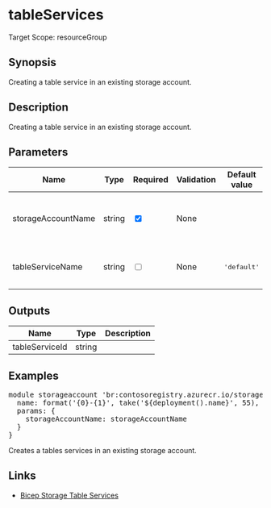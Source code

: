 ﻿# tableServices

Target Scope: resourceGroup

## Synopsis
Creating a table service in an existing storage account.

## Description
Creating a table service in an existing storage account.

## Parameters
| Name | Type | Required | Validation | Default value | Description |
| -- |  -- | -- | -- | -- | -- |
| storageAccountName | string | <input type="checkbox" checked> | None | <pre></pre> | The name of the existing storage account. |
| tableServiceName | string | <input type="checkbox"> | None | <pre>'default'</pre> | The name of the table service to create. |

## Outputs
| Name | Type | Description |
| -- |  -- | -- |
| tableServiceId | string |  |

## Examples
<pre>
module storageaccount 'br:contosoregistry.azurecr.io/storage/storageaccounts/tableservices:latest' = {
  name: format('{0}-{1}', take('${deployment().name}', 55), 'tablesvc')
  params: {
    storageAccountName: storageAccountName
  }
}
</pre>
<p>Creates a tables services in an existing storage account.</p>

## Links
- [Bicep Storage Table Services](https://learn.microsoft.com/en-us/azure/templates/microsoft.storage/storageaccounts/tableservices?pivots=deployment-language-bicep)
